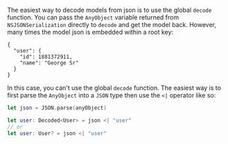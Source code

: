 The easiest way to decode models from json is to use the global `decode`
function. You can pass the `AnyObject` variable returned from
`NSJSONSerialization` directly to `decode` and get the model back. However,
many times the model json is embedded within a root key:

```
{
  "user": {
    "id": 1881372911,
    "name": "George Sr"
  }
}
```

In this case, you can't use the global `decode` function. The easiest way
is to first parse the `AnyObject` into a `JSON` type then use the `<|` operator
like so:

```swift
let json = JSON.parse(anyObject)

let user: Decoded<User> = json <| "user"
// or
let user: User? = json <| "user"
```

